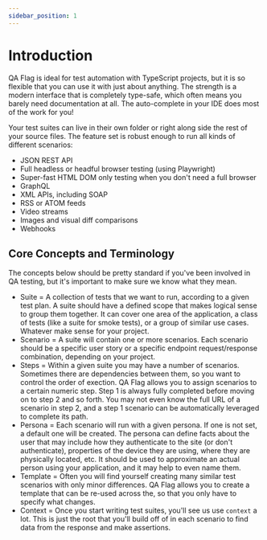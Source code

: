 ```yaml
---
sidebar_position: 1
---
```


# Introduction

QA Flag is ideal for test automation with TypeScript projects, but it is so flexible that you can use it with just about anything. The strength is a modern interface that is completely type-safe, which often means you barely need documentation at all. The auto-complete in your IDE does most of the work for you!

Your test suites can live in their own folder or right along side the rest of your source files. The feature set is robust enough to run all kinds of different scenarios:

- JSON REST API
- Full headless or headful browser testing (using Playwright)
- Super-fast HTML DOM only testing when you don't need a full browser
- GraphQL
- XML APIs, including SOAP
- RSS or ATOM feeds
- Video streams
- Images and visual diff comparisons
- Webhooks

## Core Concepts and Terminology

The concepts below should be pretty standard if you've been involved in QA testing, but it's important to make sure we know what they mean.

- Suite = A collection of tests that we want to run, according to a given test plan. A suite should have a defined scope that makes logical sense to group them together. It can cover one area of the application, a class of tests (like a suite for smoke tests), or a group of similar use cases. Whatever make sense for your project.
- Scenario = A suite will contain one or more scenarios. Each scenario should be a specific user story or a specific endpoint request/response combination, depending on your project.
- Steps = Within a given suite you may have a number of scenarios. Sometimes there are dependencies between them, so you want to control the order of exection. QA Flag allows you to assign scenarios to a certain numeric step. Step 1 is always fully completed before moving on to step 2 and so forth. You may not even know the full URL of a scenario in step 2, and a step 1 scenario can be automatically leveraged to complete its path.
- Persona = Each scenario will run with a given persona. If one is not set, a default one will be created. The persona can define facts about the user that may include how they authenticate to the site (or don't authenticate), properties of the device they are using, where they are physically located, etc. It should be used to approximate an actual person using your application, and it may help to even name them.
- Template = Often you will find yourself creating many similar test scenarios with only minor differences. QA Flag allows you to create a template that can be re-used across the, so that you only have to specify what changes.
- Context = Once you start writing test suites, you'll see us use `context` a lot. This is just the root that you'll build off of in each scenario to find data from the response and make assertions.
